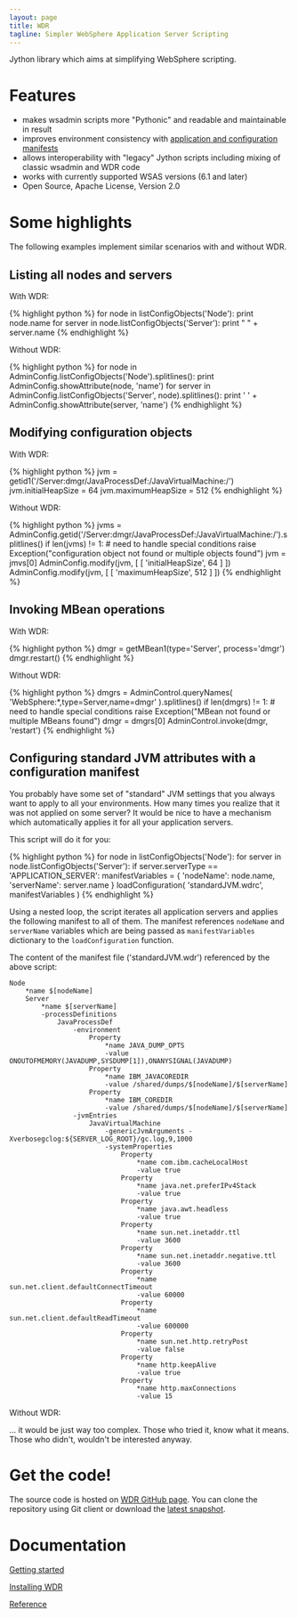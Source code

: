```yaml
---
layout: page
title: WDR
tagline: Simpler WebSphere Application Server Scripting
---
```

Jython library which aims at simplifying WebSphere scripting.

# Features

* makes wsadmin scripts more "Pythonic" and readable and maintainable in result
* improves environment consistency with [application and configuration manifests](manifests.html)
* allows interoperability with "legacy" Jython scripts including mixing of classic wsadmin and WDR code
* works with currently supported WSAS versions (6.1 and later)
* Open Source, Apache License, Version 2.0

# Some highlights

The following examples implement similar scenarios with and without WDR.

## Listing all nodes and servers

With WDR:

{% highlight python %}
for node in listConfigObjects('Node'):
    print node.name
    for server in node.listConfigObjects('Server'):
        print " " + server.name
{% endhighlight %}

Without WDR:

{% highlight python %}
for node in AdminConfig.listConfigObjects('Node').splitlines():
    print AdminConfig.showAttribute(node, 'name')
    for server in AdminConfig.listConfigObjects('Server', node).splitlines():
        print ' ' + AdminConfig.showAttribute(server, 'name')
{% endhighlight %}

## Modifying configuration objects

With WDR:

{% highlight python %}
jvm = getid1('/Server:dmgr/JavaProcessDef:/JavaVirtualMachine:/')
jvm.initialHeapSize = 64
jvm.maximumHeapSize = 512
{% endhighlight %}

Without WDR:

{% highlight python %}
jvms = AdminConfig.getid('/Server:dmgr/JavaProcessDef:/JavaVirtualMachine:/').splitlines()
if len(jvms) != 1:
    # need to handle special conditions
    raise Exception("configuration object not found or multiple objects found")
jvm = jmvs[0]
AdminConfig.modify(jvm, [ [ 'initialHeapSize', 64 ] ])
AdminConfig.modify(jvm, [ [ 'maximumHeapSize', 512 ] ])
{% endhighlight %}

## Invoking MBean operations

With WDR:

{% highlight python %}
dmgr = getMBean1(type='Server', process='dmgr')
dmgr.restart()
{% endhighlight %}

Without WDR:

{% highlight python %}
dmgrs = AdminControl.queryNames( 'WebSphere:*,type=Server,name=dmgr' ).splitlines()
if len(dmgrs) != 1:
    # need to handle special conditions
    raise Exception("MBean not found or multiple MBeans found")
dmgr = dmgrs[0]
AdminControl.invoke(dmgr, 'restart')
{% endhighlight %}

## Configuring standard JVM attributes with a configuration manifest

You probably have some set of "standard" JVM settings that you always want to apply to all your environments. How many times you realize that it was not applied on some server? It would be nice to have a mechanism which automatically applies it for all your application servers.

This script will do it for you:

{% highlight python %}
for node in listConfigObjects('Node'):
    for server in node.listConfigObjects('Server'):
        if server.serverType == 'APPLICATION_SERVER':
            manifestVariables = { 'nodeName': node.name, 'serverName': server.name }
            loadConfiguration( 'standardJVM.wdrc', manifestVariables )
{% endhighlight %}

Using a nested loop, the script iterates all application servers and applies the following manifest to all of them. The manifest references `nodeName` and `serverName` variables which are being passed as `manifestVariables` dictionary to the `loadConfiguration` function.

The content of the manifest file ('standardJVM.wdr') referenced by the above script:

    Node
    	*name $[nodeName]
    	Server
    		*name $[serverName]
    		-processDefinitions
    			JavaProcessDef
    				-environment
    					Property
    						*name JAVA_DUMP_OPTS
    						-value ONOUTOFMEMORY(JAVADUMP,SYSDUMP[1]),ONANYSIGNAL(JAVADUMP)
    					Property
    						*name IBM_JAVACOREDIR
    						-value /shared/dumps/$[nodeName]/$[serverName]
    					Property
    						*name IBM_COREDIR
    						-value /shared/dumps/$[nodeName]/$[serverName]
    				-jvmEntries
    					JavaVirtualMachine
    						-genericJvmArguments -Xverbosegclog:${SERVER_LOG_ROOT}/gc.log,9,1000
    						-systemProperties
    							Property
    								*name com.ibm.cacheLocalHost
    								-value true
    							Property
    								*name java.net.preferIPv4Stack
    								-value true
    							Property
    								*name java.awt.headless
    								-value true
    							Property
    								*name sun.net.inetaddr.ttl
    								-value 3600
    							Property
    								*name sun.net.inetaddr.negative.ttl
    								-value 3600
    							Property
    								*name sun.net.client.defaultConnectTimeout
    								-value 60000
    							Property
    								*name sun.net.client.defaultReadTimeout
    								-value 600000
    							Property
    								*name sun.net.http.retryPost
    								-value false
    							Property
    								*name http.keepAlive
    								-value true
    							Property
    								*name http.maxConnections
    								-value 15

Without WDR:

... it would be just way too complex. Those who tried it, know what it means. Those who didn't, wouldn't be interested anyway.

# Get the code!

The source code is hosted on [WDR GitHub page](https://github.com/WDR/WDR).
You can clone the repository using Git client or download the [latest snapshot](https://github.com/WDR/WDR/archive/master.zip).

# Documentation

[Getting started](getting_started.html)

[Installing WDR](install.html)

[Reference](reference/index.html)
